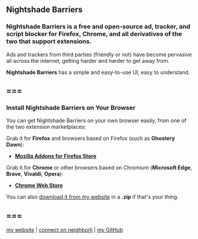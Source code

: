 ## Nightshade Barriers 

### Nightshade Barriers is a free and open-source ad, tracker, and script blocker for Firefox, Chrome, and all derivatives of the two that support extensions. 

Ads and trackers from third parties (friendly or not) have become pervasive all across the internet, getting harder and harder to get away from. 

**Nightshade Barriers** has a simple and easy-to-use UI, easy to understand. 

## ===

### Install Nightshade Barriers on Your Browser

You can get Nightshade Barriers on your own browser easily, from one of the two extension marketplaces: 

Grab it for **Firefox** and browsers based on Firefox (such as **Ghostery Dawn**): 

- [**Mozilla Addons for Firefox Store**](https://addons.mozilla.org/en-US/firefox/addon/nsbarriers/)

Grab it for **Chrome** or other browsers based on Chromium (**Microsoft Edge**, **Brave**, **Vivaldi**, **Opera**):

- [**Chrome Web Store**](https://chrome.google.com/webstore/detail/nightshade-barriers/bkjhmmmjmofjiidchigfgnbgmminkknl?hl=en-US)

You can also [download it from my website](https://rav3ndust.xyz/nsbarriers.html) in a **.zip** if that's your thing.

## === 

[my website](https://rav3ndust.xyz) | [connect on neighborli](https://neighborli.xyz/@rav3ndust) | [my GitHub](https://github.com/rav3ndust) 
